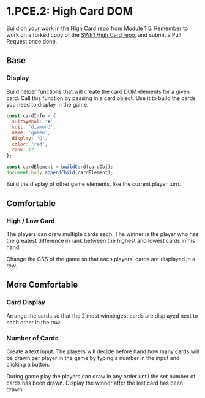 # 1.PCE.2: High Card DOM

Build on your work in the High Card repo from [Module 1.5](../1-5-high-card-dom.md). Remember to work on a forked copy of the [SWE1 High Card repo](https://github.com/rocketacademy/high-card-swe1), and submit a Pull Request once done.

## Base

### Display

Build helper functions that will create the card DOM elements for a given card. Call this function by passing in a card object. Use it to build the cards you need to display in the game.

```javascript
const cardInfo = {
  suitSymbol: '♦️',
  suit: 'diamond',
  name: 'queen',
  display: 'Q',
  color: 'red',
  rank: 12,
};

const cardElement = buildCard(cardObj);
document.body.appendChild(cardElement);
```

Build the display of other game elements, like the current player turn.

## Comfortable

### High / Low Card

The players can draw multiple cards each. The winner is the player who has the greatest difference in rank between the highest and lowest cards in his hand.

Change the CSS of the game so that each players' cards are displayed in a row.

## More Comfortable

### Card Display

Arrange the cards so that the 2 most winningest cards are displayed next to each other in the row.

### Number of Cards

Create a text input. The players will decide before hand how many cards will be drawn per player in the game by typing a number in the input and clicking a button.

During game play the players can draw in any order until the set number of cards has been drawn. Display the winner after the last card has been drawn.

